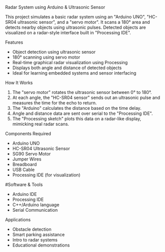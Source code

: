  Radar System using Arduino & Ultrasonic Sensor

This project simulates a basic radar system using an "Arduino UNO", "HC-SR04 ultrasonic sensor", and a "servo motor". It scans a 180° area and detects nearby objects using ultrasonic pulses. Detected objects are visualized on a radar-style interface built in "Processing IDE".

 Features

- Object detection using ultrasonic sensor  
- 180° scanning using servo motor  
- Real-time graphical radar visualization using Processing  
- Displays both angle and distance of detected objects  
- Ideal for learning embedded systems and sensor interfacing

How It Works

1. The "servo motor" rotates the ultrasonic sensor between 0° to 180°.
2. At each angle, the "HC-SR04 sensor" sends out an ultrasonic pulse and measures the time for the echo to return.
3. The "Arduino" calculates the distance based on the time delay.
4. Angle and distance data are sent over serial to the "Processing IDE".
5. The "Processing sketch" plots this data on a radar-like display, mimicking real radar scans.

Components Required

- Arduino UNO  
- HC-SR04 Ultrasonic Sensor  
- SG90 Servo Motor  
- Jumper Wires  
- Breadboard  
- USB Cable  
- Processing IDE (for visualization)

#Software & Tools

- Arduino IDE  
- Processing IDE  
- C++/Arduino language  
- Serial Communication

 Applications

- Obstacle detection
- Smart parking assistance
- Intro to radar systems
- Educational demonstrations
